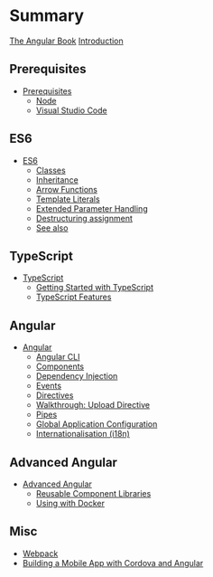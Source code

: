 # Summary

[The Angular Book](title-page.md)
[Introduction](ch00-00-introduction.md)

## Prerequisites

- [Prerequisites](ch00-01-prerequisites.md)
  - [Node]()
  - [Visual Studio Code]()

## ES6

- [ES6](ch01-00-es6.md)
  - [Classes]()
  - [Inheritance]()
  - [Arrow Functions]()
  - [Template Literals]()
  - [Extended Parameter Handling]()
  - [Destructuring assignment]()
  - [See also]()

## TypeScript

- [TypeScript]()
  - [Getting Started with TypeScript]()
  - [TypeScript Features]()

## Angular

- [Angular]()
  - [Angular CLI]()
  - [Components]()
  - [Dependency Injection]()
  - [Events]()
  - [Directives]()
  - [Walkthrough: Upload Directive]()
  - [Pipes]()
  - [Global Application Configuration]()
  - [Internationalisation (i18n)]()

## Advanced Angular

- [Advanced Angular]()
  - [Reusable Component Libraries]()
  - [Using with Docker]()

## Misc

- [Webpack]()
- [Building a Mobile App with Cordova and Angular]()
